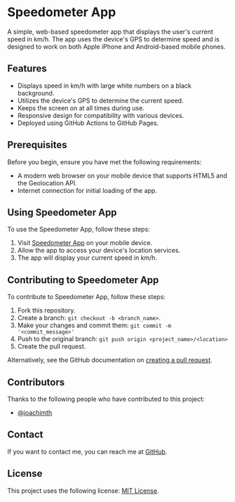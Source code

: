 # Speedometer App

A simple, web-based speedometer app that displays the user's current speed in km/h. The app uses the device's GPS to determine speed and is designed to work on both Apple iPhone and Android-based mobile phones.

## Features

- Displays speed in km/h with large white numbers on a black background.
- Utilizes the device's GPS to determine the current speed.
- Keeps the screen on at all times during use.
- Responsive design for compatibility with various devices.
- Deployed using GitHub Actions to GitHub Pages.

## Prerequisites

Before you begin, ensure you have met the following requirements:
- A modern web browser on your mobile device that supports HTML5 and the Geolocation API.
- Internet connection for initial loading of the app.

## Using Speedometer App

To use the Speedometer App, follow these steps:
1. Visit [Speedometer App](https://joachimth.github.io/speedometer-app) on your mobile device.
2. Allow the app to access your device's location services.
3. The app will display your current speed in km/h.

## Contributing to Speedometer App

To contribute to Speedometer App, follow these steps:
1. Fork this repository.
2. Create a branch: `git checkout -b <branch_name>`.
3. Make your changes and commit them: `git commit -m '<commit_message>'`
4. Push to the original branch: `git push origin <project_name>/<location>`
5. Create the pull request.

Alternatively, see the GitHub documentation on [creating a pull request](https://docs.github.com/en/github/collaborating-with-issues-and-pull-requests/creating-a-pull-request).

## Contributors

Thanks to the following people who have contributed to this project:
- [@joachimth](https://github.com/joachimth)

## Contact

If you want to contact me, you can reach me at [GitHub](https://github.com/joachimth).

## License

This project uses the following license: [MIT License](https://opensource.org/licenses/MIT).
